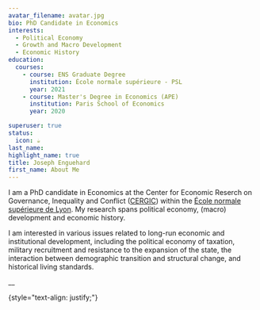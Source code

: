 ```yaml
---
avatar_filename: avatar.jpg
bio: PhD Candidate in Economics
interests:
  - Political Economy
  - Growth and Macro Development
  - Economic History
education:
  courses:
    - course: ENS Graduate Degree
      institution: École normale supérieure - PSL
      year: 2021
    - course: Master's Degree in Economics (APE)
      institution: Paris School of Economics
      year: 2020

superuser: true
status:
  icon: ☕️
last_name:
highlight_name: true
title: Joseph Enguehard
first_name: About Me
---
```

I am a PhD candidate in Economics at the Center for Economic Reserch on Governance, Inequality and Conflict ([CERGIC](http://economie.ens-lyon.fr/en/research/cergic)) within the [École normale supérieure de Lyon](https://www.ens-lyon.fr/en/). My research spans political economy, (macro) development and economic history.

I am interested in various issues related to long-run economic and institutional development, including the political economy of taxation, military recruitment and resistance to the expansion of the state, the interaction between demographic transition and structural change, and historical living standards.

__

{style="text-align: justify;"}
